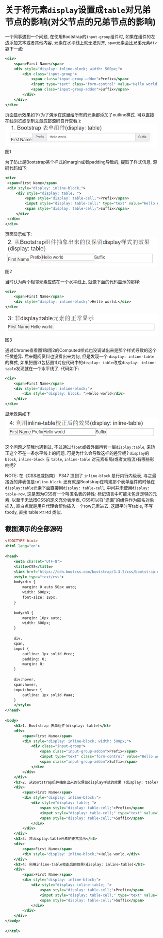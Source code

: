 
# 关于将元素`display`设置成`table`对兄弟节点的影响(对父节点的兄弟节点的影响)

一个同事遇到一个问题, 在使用Bootstrap的`input-group`组件时, 如果在组件的左边添加文本或者其他内容, 元素在水平线上就无法对齐, `span`元素会比兄弟元素`div`靠下一点:

```xml
<div>
	<span>First Name</span>
	<div style="display: inline-block; width: 500px;">
	    <div class="input-group">
	        <span class="input-group-addon">Prefix</span>
	        <input type="text" class="form-control" value="Hello world." />
	        <span class="input-group-addon">Suffix</span>
	    </div>
	</div>
</div>
```

页面显示效果如下(为了演示在这里给所有的元素都添加了outline样式. 可以直接[在线浏览](http://sandbox.runjs.cn/show/ubmjphtp)或复制文章底部源码自行查看.):
![p1](../Static/CSS-Display-Block-Effect-Sibling-Elements-1.png)
图1


为了防止是Bootstrap某个样式的margin或者padding导致的, 提取了样式信息, 源码代码如下:

```xml
<div>
 <span>First Name</span>
 <div style="display: inline-block;">
     <div style="display: table; ">
         <span style="display: table-cell;">Prefix</span>
         <input style="display: table-cell;" type="text" value="Hello world" />
         <span style="display: table-cell;">Suffix</span>
     </div>
 </div>
</div>
```

页面显示如下:
![p2](../Static/CSS-Display-Block-Effect-Sibling-Elements-2.png)
图2


当时认为两个相邻元素应该在一个水平线上, 就像下面的代码显示的那样:

```xml
<div>
	<span>First Name</span>
	<div style="display: inline-block;">Helle world.</div>
</div>
```
![p3](../Static/CSS-Display-Block-Effect-Sibling-Elements-3.png)
图3


通过Chrome查看图1和图2的Computed样式也没调试出来是那个样式导致的这个细微差异. 后来翻阅资料也没看出来为何, 但是发现一个 `display: inline-table` 的样式, 如果把图2(包括图1)对应代码中的`display: table`改成`display: inline-table`发现就在一个水平线了, 代码如下:

```xml
<div>
    <span>First Name</span>
    <div style="display: inline-block;">
        <div style="display: block; ">Hello world</div>
    </div>
</div>
```
显示效果如下
![p4](../Static/CSS-Display-Block-Effect-Sibling-Elements-4.png)

这个问题之前我也遇到过, 不过通过`float`或者外面再套一层`display:table`, 来矫正这个不在一条水平线上的问题. 可是为什么会导致这样的差异呢? `display`的`block`, `inline-block` 与 `table`, `inline-table` 对元素布局(或者文档流)有哪些影响呢?

NOTE: 在《CSS权威指南》 P347 提到了 `inline-block` 是行内行内级表, 与之最接近的非表值是`inline-block`. 还有就是Bootstrap在构建那个表单组件的时候在`display:table`元素下面直接用`display: table-cell`, 中间并未使用`display: table-row`, 这是因为CSS有一个叫匿名表的特性: 标记语言中可能未包含足够的元素, 以至于无法按CSS的定义充分表示表, CSS可以将"遗漏"的组件作为匿名对象插入, 直白点就是用户代理会帮你插入一个row元素进去. 这跟平时写table, 不写tbody, 直接 table>tr>td 类似.

## 截图演示的全部源码
```xml
<!DOCTYPE html>
<html lang="en">

<head>
    <meta charset="UTF-8">
    <title>CSS</title>
    <link href="https://cdn.bootcss.com/bootstrap/3.3.7/css/bootstrap.css" rel="stylesheet">
    <style type="text/css">
    body>div {
        margin: 0 auto 50px auto;
        width: 600px;
        font-size: 18px;
    }
    
    body>h3 {
        margin: 10px auto;
        width: 600px;
    }
    
    div,
    span,
    input {
        outline: 1px solid #ccc;
        padding: 0;
        margin: 0;
    }
    
    div:hover,
    span:hover,
    input:hover {
        outline: 1px solid #aaa;
    }
    </style>
</head>

<body>
    <h3>1. Bootstrap 表单组件(display: table)</h3>
    <div>
        <span>First Name</span>
        <div style="display: inline-block; width: 500px;">
            <div class="input-group">
                <span class="input-group-addon">Prefix</span>
                <input type="text" class="form-control" value="Hello world." />
                <span class="input-group-addon">Suffix</span>
            </div>
        </div>
    </div>
    <h3>2. 从Bootstrap组件抽象出来的仅保留display样式的效果 (display: table)</h3>
    <div>
        <span>First Name</span>
        <div style="display: inline-block;">
            <div style="display: table; ">
                <span style="display: table-cell;">Prefix</span>
                <input style="display: table-cell;" type="text" value="Hello world" />
                <span style="display: table-cell;">Suffix</span>
            </div>
        </div>
    </div>
    <h3>3: 非display:table元素的正常显示</h3>
    <div>
        <span>First Name</span>
        <div style="display: inline-block;">Helle world.</div>
    </div>
    <h3>4: 利用inline-table校正后的效果(display: inline-table)</h3>
    <div>
        <span>First Name</span>
        <div style="display: inline-block;">
            <div style="display: inline-table; ">
                <span style="display: table-cell;">Prefix</span>
                <input style="display: table-cell;" type="text" value="Hello world" />
                <span style="display: table-cell;">Suffix</span>
            </div>
        </div>
    </div>
</body>

</html>

```
